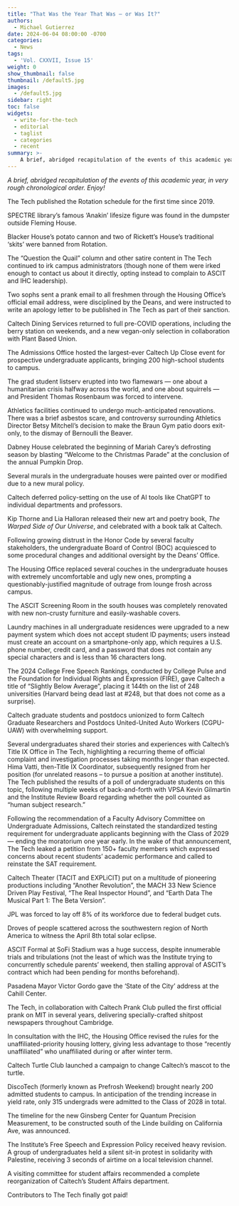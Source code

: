 ```yaml
---
title: "That Was the Year That Was — or Was It?"
authors:
  - Michael Gutierrez
date: 2024-06-04 08:00:00 -0700
categories:
  - News
tags:
  - 'Vol. CXXVII, Issue 15'
weight: 0
show_thumbnail: false
thumbnail: /default5.jpg
images:
  - /default5.jpg
sidebar: right
toc: false
widgets:
  - write-for-the-tech
  - editorial
  - taglist
  - categories
  - recent
summary: >-
    A brief, abridged recapitulation of the events of this academic year, in very rough chronological order. Enjoy!
---
```


*A brief, abridged recapitulation of the events of this academic year, in very rough chronological order. Enjoy!*

The Tech published the Rotation schedule for the first time since 2019. 

SPECTRE library’s famous ‘Anakin’ lifesize figure was found in the dumpster outside Fleming House.

Blacker House’s potato cannon and two of Rickett’s House’s traditional ‘skits’ were banned from Rotation. 

The “Question the Quail” column and other satire content in The Tech continued to irk campus administrators (though none of them were irked enough to contact us about it directly, opting instead to complain to ASCIT and IHC leadership).

Two sophs sent a prank email to all freshmen through the Housing Office’s official email address, were disciplined by the Deans, and were instructed to write an apology letter to be published in The Tech as part of their sanction.

Caltech Dining Services returned to full pre-COVID operations, including the berry station on weekends, and a new vegan-only selection in collaboration with Plant Based Union.

The Admissions Office hosted the largest-ever Caltech Up Close event for prospective undergraduate applicants, bringing 200 high-school students to campus.

The grad student listserv erupted into two flamewars — one about a humanitarian crisis halfway across the world, and one about squirrels — and President Thomas Rosenbaum was forced to intervene.

Athletics facilities continued to undergo much-anticipated renovations. There was a brief asbestos scare, and controversy surrounding Athletics Director Betsy Mitchell’s decision to make the Braun Gym patio doors exit-only, to the dismay of Bernoulli the Beaver.

Dabney House celebrated the beginning of Mariah Carey’s defrosting season by blasting “Welcome to the Christmas Parade” at the conclusion of the annual Pumpkin Drop.

Several murals in the undergraduate houses were painted over or modified due to a new mural policy.

Caltech deferred policy-setting on the use of AI tools like ChatGPT to individual departments and professors.

Kip Thorne and Lia Halloran released their new art and poetry book, *The Warped Side of Our Universe*, and celebrated with a book talk at Caltech.

Following growing distrust in the Honor Code by several faculty stakeholders, the undergraduate Board of Control (BOC) acquiesced to some procedural changes and additional oversight by the Deans’ Office.

The Housing Office replaced several couches in the undergraduate houses with extremely uncomfortable and ugly new ones, prompting a questionably-justified magnitude of outrage from lounge frosh across campus.

The ASCIT Screening Room in the south houses was completely renovated with new non-crusty furniture and easily-washable covers.

Laundry machines in all undergraduate residences were upgraded to a new payment system which does not accept student ID payments; users instead must create an account on a smartphone-only app, which requires a U.S. phone number, credit card, and a password that does not contain any special characters and is less than 16 characters long.

The 2024 College Free Speech Rankings, conducted by College Pulse and the Foundation for Individual Rights and Expression (FIRE), gave Caltech a title of “Slightly Below Average”, placing it 144th on the list of 248 universities (Harvard being dead last at #248, but that does not come as a surprise).

Caltech graduate students and postdocs unionized to form Caltech Graduate Researchers and Postdocs United-United Auto Workers (CGPU-UAW) with overwhelming support.

Several undergraduates shared their stories and experiences with Caltech’s Title IX Office in The Tech, highlighting a recurring theme of official complaint and investigation processes taking months longer than expected. Hima Vatti, then-Title IX Coordinator, subsequently resigned from her position (for unrelated reasons – to pursue a position at another institute). The Tech published the results of a poll of undergraduate students on this topic, following multiple weeks of back-and-forth with VPSA Kevin Gilmartin and the Institute Review Board regarding whether the poll counted as “human subject research.”

Following the recommendation of a Faculty Advisory Committee on Undergraduate Admissions, Caltech reinstated the standardized testing requirement for undergraduate applicants beginning with the Class of 2029 — ending the moratorium one year early. In the wake of that announcement, The Tech leaked a petition from 150+ faculty members which expressed concerns about recent students’ academic performance and called to reinstate the SAT requirement.

Caltech Theater (TACIT and EXPLiCIT) put on a multitude of pioneering productions including “Another Revolution”, the MACH 33 New Science Driven Play Festival, “The Real Inspector Hound”, and “Earth Data The Musical Part 1: The Beta Version”.

JPL was forced to lay off 8% of its workforce due to federal budget cuts.

Droves of people scattered across the southwestern region of North America to witness the April 8th total solar eclipse.

ASCIT Formal at SoFi Stadium was a huge success, despite innumerable trials and tribulations (not the least of which was the Institute trying to concurrently schedule parents’ weekend, then stalling approval of ASCIT’s contract which had been pending for months beforehand).

Pasadena Mayor Victor Gordo gave the ‘State of the City’ address at the Cahill Center.

The Tech, in collaboration with Caltech Prank Club pulled the first official prank on MIT in several years, delivering specially-crafted shitpost newspapers throughout Cambridge.

In consultation with the IHC, the Housing Office revised the rules for the unaffiliated-priority housing lottery, giving less advantage to those “recently unaffiliated” who unaffiliated during or after winter term.

Caltech Turtle Club launched a campaign to change Caltech’s mascot to the turtle.

DiscoTech (formerly known as Prefrosh Weekend) brought nearly 200 admitted students to campus. In anticipation of the trending increase in yield rate, only 315 undergrads were admitted to the Class of 2028 in total.

The timeline for the new Ginsberg Center for Quantum Precision Measurement, to be constructed south of the Linde building on California Ave, was announced.

The Institute’s Free Speech and Expression Policy received heavy revision. A group of undergraduates held a silent sit-in protest in solidarity with Palestine, receiving 3 seconds of airtime on a local television channel.

A visiting committee for student affairs recommended a complete reorganization of Caltech’s Student Affairs department.

Contributors to The Tech finally got paid!